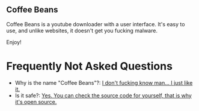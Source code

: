 ## Coffee Beans
Coffee Beans is a youtube downloader with a user interface.
It's easy to use, and unlike websites, it doesn't get you fucking malware.

Enjoy!

# Frequently Not Asked Questions
- Why is the name "Coffee Beans"?: <u>I don't fucking know man... I just like it.</u>
- Is it safe?: <u>Yes. You can check the source code for yourself, that is why it's open source.</u>